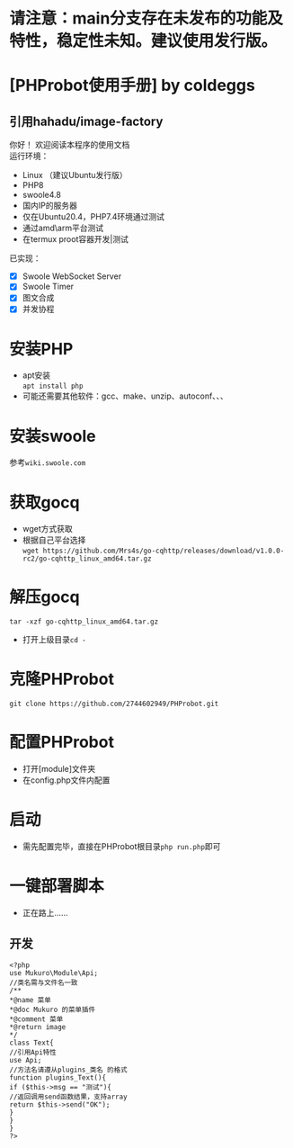 # 请注意：main分支存在未发布的功能及特性，稳定性未知。建议使用发行版。  
# [PHProbot使用手册] by coldeggs  
## 引用hahadu/image-factory  
你好！  欢迎阅读本程序的使用文档  
运行环境：
- Linux （建议Ubuntu发行版）
- PHP8
- swoole4.8
- 国内IP的服务器
- 仅在Ubuntu20.4，PHP7.4环境通过测试  
- 通过amd\arm平台测试  
- 在termux proot容器开发|测试

已实现：
- [x] Swoole WebSocket Server  
- [x] Swoole Timer  
- [x] 图文合成  
- [x] 并发协程  

# 安装PHP  
- apt安装  
```apt install php```  
- 可能还需要其他软件：gcc、make、unzip、autoconf、、、  
# 安装swoole  
参考```wiki.swoole.com```  
# 获取gocq  
- wget方式获取  
- 根据自己平台选择  
```wget https://github.com/Mrs4s/go-cqhttp/releases/download/v1.0.0-rc2/go-cqhttp_linux_amd64.tar.gz```  
# 解压gocq  
```tar -xzf go-cqhttp_linux_amd64.tar.gz```  
- 打开上级目录```cd -```  
# 克隆PHProbot  
```git clone https://github.com/2744602949/PHProbot.git```  
# 配置PHProbot  
- 打开[module]文件夹  
- 在config.php文件内配置  
# 启动  
- 需先配置完毕，直接在PHProbot根目录```php run.php```即可  
# 一键部署脚本  
- 正在路上……
## 开发  
```
<?php
use Mukuro\Module\Api;
//类名需与文件名一致
/**
*@name 菜单
*@doc Mukuro 的菜单插件
*@comment 菜单
*@return image
*/
class Text{
//引用Api特性
use Api;
//方法名请遵从plugins_类名 的格式
function plugins_Text(){
if ($this->msg == "测试"){
//返回调用send函数结果，支持array
return $this->send("OK");
}
}
}
?>
```  

